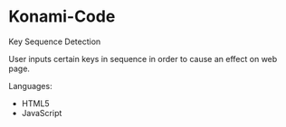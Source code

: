 # Konami-Code

Key Sequence Detection

User inputs certain keys in sequence in order to cause an effect on web page. 

Languages:

- HTML5
- JavaScript